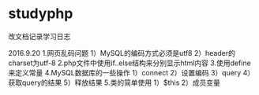 # studyphp
改文档记录学习日志

2016.9.20
1.网页乱码问题
1）MySQL的编码方式必须是utf8
2）header的charset为utf-8
2.php文件中使用if..else结构来分别显示html内容
3.使用define来定义常量
4.MySQL数据库的一些操作
1）connect
2）设置编码
3）query
4）获取query的结果
5）释放结果
5.类的简单使用
1）$this
2）成员变量